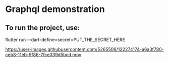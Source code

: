 # Graphql demonstration

## To run the project, use:
flutter run --dart-define=secret=PUT_THE_SECRET_HERE

https://user-images.githubusercontent.com/5265506/122274174-a6a3f780-ceb8-11eb-9f86-7fce339d5bcd.mov

